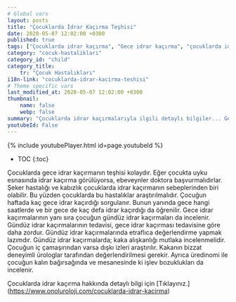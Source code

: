 ```yaml
---
# Global vars
layout: posts
title: "Çocuklarda İdrar Kaçırma Teşhisi"
date: 2020-05-07 12:02:00 +0300
published: true
tags: ["Çocuklarda idrar kaçırma", "Gece idrar kaçırma", "çocuklarda idrar kaçırma tipleri", "Gece idrar kaçırma tedavi", "Enüretik alarm", "çocuklarda idrar kaçırma ilaç", "Çocuklarda İdrar Kaçırma Teşhis", "Çocuklarda idrar kaçırma Tedavi", "Çocuklarda İdrar Kaçırma Nedir" ,  "çocuklarda idrar kaçırma çözüm", "çocuklarda idrar kaçırma ilaç tedavi"]
category: "cocuk-hastaliklari"
category_id: "child"
category_title:
    tr: "Çocuk Hastalıkları"
i18n-link: "cocuklarda-idrar-kacirma-teshisi"
# Theme specific vars
last_modified_at: 2020-05-07 12:02:00 +0300
thumbnail:
    name: false
    webp: false
summary: "Çocuklarda idrar kaçırmalarıyla ilgili detaylı bilgiler... Gece idrar kaçırma nedir? kaç tipi vardır? Gece idrar kaçırmaları nasıl tedavi edilir? Enüretik alarm, ilaç tedavisi...  Tedaviye dirençli idrar kaçırmalarda ne yapılır?"
youtubeId: False
---
```

{% include youtubePlayer.html id=page.youtubeId %}

* TOC
{:toc}

Çocuklarda gece idrar kaçırmanın teşhisi kolaydır. Eğer çocukta uyku esnasında idrar kaçırma görülüyorsa, ebeveynler doktora başvurmalıdırlar. Şeker hastalığı ve kabızlık çocuklarda idrar kaçırmanın sebeplerinden biri olabilir. Bu yüzden çocuklarda bu hastalıklar araştırılmalıdır. Çocuğun haftada kaç gece idrar kaçırdığı sorgulanır. Bunun yanında gece hangi saatlerde ve bir gece de kaç defa idrar kaçırdığı da öğrenilir.  Gece idrar kaçırmalarının yanı sıra çocuğun gündüz idrar kaçırmaları da incelenir. Gündüz idrar kaçırmalarının tedavisi, gece idrar kaçırması tedavisine göre daha zordur. Gündüz idrar kaçırmalarında etraflıca değerlendirme yapmak lazımdır.  Gündüz idrar kaçırmalarda;  kaka alışkanlığı mutlaka incelenmelidir. Çocuğun iç çamaşırından varsa dışkı izleri araştırılır. Kakanın bizzat deneyimli ürologlar tarafından değerlendirilmesi gerekir.  Ayrıca üredinomi ile çocuğun kalın bağırsağında ve mesanesinde ki işlev bozuklukları da incelenir.


Çocuklarda idrar kaçırma hakkında detaylı bilgi için [Tıklayınız.] (https://www.onoluroloji.com/cocuklarda-idrar-kacirma)
